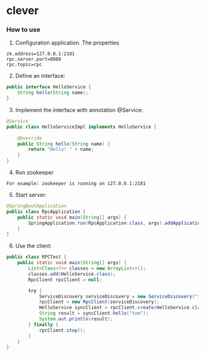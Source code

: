 # clever
### How to use
1. Configuration application. The properties
```properties
zk.address=127.0.0.1:2181
rpc.server.port=8088
rpc.topic=rpc
```

2. Define an interface:
```java
public interface HelloService { 
    String hello(String name); 
}
```
3. Implement the interface with annotation @Service:
```java
@Service
public class HelloServiceImpl implements HelloService {
    
    @Override
    public String hello(String name) {
        return "Hello! " + name;
    }
}
```
4. Run zookeeper
```
For example: zookeeper is running on 127.0.0.1:2181
```
5. Start server:
```java
@SpringBootApplication
public class RpcApplication {
    public static void main(String[] args) {
        SpringApplication.run(RpcApplication.class, args).addApplicationListener(new RpcServer());
    }
}

```
6. Use the client:

```java
public class RPCTest {
    public static void main(String[] args) {
        List<Class<?>> classes = new ArrayList<>();
        classes.add(HelloService.class);
        RpcClient rpcClient = null;

        try {
            ServiceDiscovery serviceDiscovery = new ServiceDiscovery("127.0.0.1", "rpc", classes);
            rpcClient = new RpcClient(serviceDiscovery);
            HelloService syncClient = rpcClient.create(HelloService.class,6000l);
            String result = syncClient.hello("tom");
            System.out.println(result);
        } finally {
            rpcClient.stop();
        }
    }
}
```